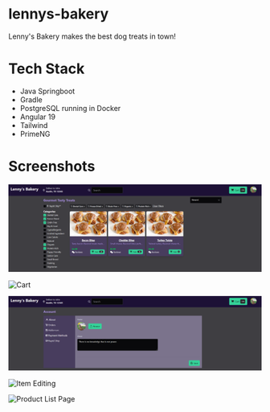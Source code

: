 # lennys-bakery
Lenny's Bakery makes the best dog treats in town!

# Tech Stack
- Java Springboot
- Gradle
- PostgreSQL running in Docker
- Angular 19
- Tailwind
- PrimeNG

# Screenshots
![Product filters](screenshots/filters.png)

![Cart](screenshots/cart.png)

![Account Profile](screenshots/account-profile.png)

![Item Editing](screenshots/item-editing.png)

![Product List Page](screenshots/product-list.png)
